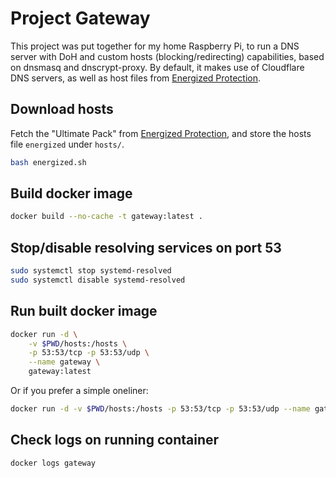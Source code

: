 # Project Gateway
This project was put together for my home Raspberry Pi, to run a DNS server with DoH and custom hosts (blocking/redirecting) capabilities, based on dnsmasq and dnscrypt-proxy. By default, it makes use of Cloudflare DNS servers, as well as host files from [Energized Protection]. 

## Download hosts
Fetch the "Ultimate Pack" from [Energized Protection], and store the hosts file ```energized``` under ```hosts/```. 
```sh
bash energized.sh
```

## Build docker image
```sh
docker build --no-cache -t gateway:latest .
```

## Stop/disable resolving services on port 53
```sh
sudo systemctl stop systemd-resolved
sudo systemctl disable systemd-resolved
```

## Run built docker image
```sh
docker run -d \
    -v $PWD/hosts:/hosts \
    -p 53:53/tcp -p 53:53/udp \
    --name gateway \
    gateway:latest
```

Or if you prefer a simple oneliner:
```sh
docker run -d -v $PWD/hosts:/hosts -p 53:53/tcp -p 53:53/udp --name gateway gateway:latest
```

## Check logs on running container
```sh
docker logs gateway
```

[Energized Protection]: https://energized.pro
